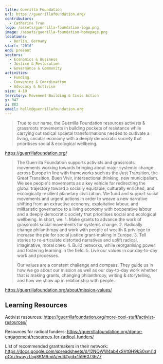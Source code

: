 ```yaml
---
title: Guerilla Foundation
url: https://guerrillafoundation.org/
contributors:
  - Catherine Tran
logo: /assets/guerrilla-foundation-logo.png
image: /assets/guerilla-foundation-homepage.png
locations:
  - Berlin, Germany
start: "2016"
end: present
sectors:
  - Economics & Business
  - Justice & Restoration
  - Governance & Community
activities:
  - Funding
  - Convening & Coordination
  - Advocacy & Activism
size: 4-10
territory: Movement Building & Civic Action
y: 347
x: 883
email: hello@guerrillafoundation.org
---
```

> True to our name, the Guerrilla Foundation resources activists & grassroots movements in building pockets of resistance while carrying out radical societal transformations needed to cultivate a living, circular economy with a deeply democratic society that prioritises social & ecological wellbeing.

 https://guerrillafoundation.org/

> The Guerrilla Foundation supports activists and grassroots movements working towards bringing about major systemic change across Europe in line with frameworks such as the Just Transition, the Great Transition, Buen Vivir, intersectional thinking, new municipalism. We see people's movements as a key vehicle for redirecting the global trajectory toward a socially equitable, culturally enriched, and ecologically resilient planetary civilization. We fund and support social movements and urgent actions in order to weave a new narrative shifting from an extractive economy, exploitative labour, and militaristic governance to a living economy with cooperative labour and a deeply democratic society that prioritises social and ecological wellbeing.   In short, we: 1. Make grants to advance the work of grassroots social movements for systems change. 2. Radically change philanthropy and work with people of wealth & privilege to increase the pie for social justice grant-making in Europe. 3. Tell stories to re-articulate distorted narratives and uplift radical, imaginative, moral ones. 4. Build networks, while reorganising power and fostering learning in the field. 5. Live our values in our day-to-day work and processes.
> 
> Our values are a constant challenge and compass. They guide us in how we go about our mission as well as our day-to-day work whether that is making grants, changing philanthropy, writing & storytelling, and how we show up in relationship with people.

 https://guerrillafoundation.org/about/mission-values/ 

## Learning Resources

Activist resources: https://guerrillafoundation.org/more-cool-stuff/activist-resources/

Resources for radical funders: https://guerrillafoundation.org/donor-engagement/resources-for-radical-funders/

List of recommended grantmakers in their network: https://docs.google.com/spreadsheets/d/12NQWW4ab4xSVtGH9kS0xmI1dpCnz5wayzL5g8KM9miA/edit#gid=1596073677
